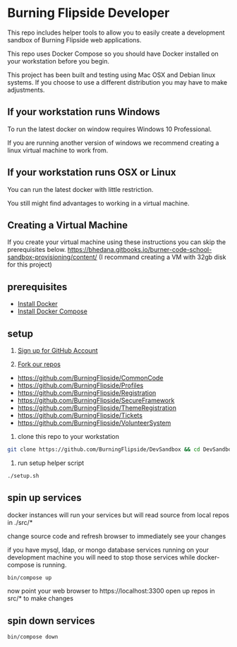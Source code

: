 # Burning Flipside Developer

This repo includes helper tools to allow you to easily create a development sandbox of Burning Flipside web applications.

This repo uses Docker Compose so you should have Docker installed on your workstation before you begin.

This project has been built and testing using Mac OSX and Debian linux systems.
If you choose to use a different distribution you may have to make adjustments.

## If your workstation runs Windows

To run the latest docker on window requires Windows 10 Professional.

If you are running another version of windows we recommend creating a linux virtual machine to work from.

## If your workstation runs OSX or Linux

You can run the latest docker with little restriction.

You still might find advantages to working in a virtual machine.

## Creating a Virtual Machine

If you create your virtual machine using these instructions you can skip the prerequisites below.
https://bhedana.gitbooks.io/burner-code-school-sandbox-provisioning/content/
(I recommand creating a VM with 32gb disk for this project)

## prerequisites

* [Install Docker](https://www.docker.com/products/overview)
* [Install Docker Compose](https://docs.docker.com/compose/install/)

## setup

1. [Sign up for GitHub Account](https://github.com)

1. [Fork our repos](https://help.github.com/articles/fork-a-repo/)

* https://github.com/BurningFlipside/CommonCode
* https://github.com/BurningFlipside/Profiles
* https://github.com/BurningFlipside/Registration
* https://github.com/BurningFlipside/SecureFramework
* https://github.com/BurningFlipside/ThemeRegistration
* https://github.com/BurningFlipside/Tickets
* https://github.com/BurningFlipside/VolunteerSystem

1. clone this repo to your workstation

  ```sh
  git clone https://github.com/BurningFlipside/DevSandbox && cd DevSandbox
  ```

1. run setup helper script

  ```sh
  ./setup.sh
  ```

## spin up services

docker instances will run your services but will read source from local repos in ./src/*

change source code and refresh browser to immediately see your changes

if you have mysql, ldap, or mongo database services running on your development machine you will need to stop those services while docker-compose is running.

```sh
bin/compose up
```

now point your web browser to https://localhost:3300
open up repos in src/* to make changes

## spin down services

```sh
bin/compose down
```
